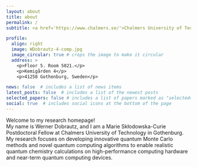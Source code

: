 ```yaml
---
layout: about
title: about
permalink: /
subtitle: <a href='https://www.chalmers.se/'>Chalmers University of Technology</a>. 

profile:
  align: right
  image: WDobrautz-4-comp.jpg
  image_circular: true # crops the image to make it circular
  address: >
    <p>Floor 5. Room 5021.</p>
    <p>Kemigården 4</p>
    <p>41258 Gothenburg, Sweden</p>

news: false  # includes a list of news items
latest_posts: false  # includes a list of the newest posts
selected_papers: false # includes a list of papers marked as "selected={true}"
social: true  # includes social icons at the bottom of the page
---
```

Welcome to my research homepage! <br>
My name is Werner Dobrautz, and I am a Marie Skłodowska-Curie Postdoctoral Fellow at Chalmers University of Technology in Gothenburg. 
My research focuses on developing innovative quantum Monte Carlo methods and novel quantum computing algorithms to enable realistic quantum chemistry calculations on high-performance computing hardware and near-term quantum computing devices.
